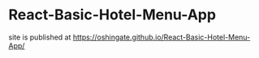 # React-Basic-Hotel-Menu-App

site is published at https://oshingate.github.io/React-Basic-Hotel-Menu-App/
